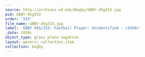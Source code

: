 ```yaml
---
source: http://archives.nd.edu/Bagby/GBBY-45g333.jpg
pid: GBBY-45g333
order: '333'
file_name: GBBY-45g333.jpg
label: 'GBBY 45G/333: Football Player: Unidentified - c1920s'
_date: 1920s
object_type: glass plate negative
layout: generic_collection_item
collection: bagby
---
```

